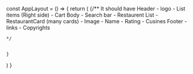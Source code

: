 const AppLayout = () => {
  return (
    {/**
      It should have Header 
                        - logo 
                        - List items (Right side)
                        - Cart
                     Body 
                        - Search bar 
                        - Restaurent List 
                            - RestaurantCard (many cards)
                                 - Image 
                                 - Name 
                                 - Rating 
                                 - Cusines
                      Footer
                        - links 
                        - Copyrights  
    
    */ 
    
    
    }
  )
}